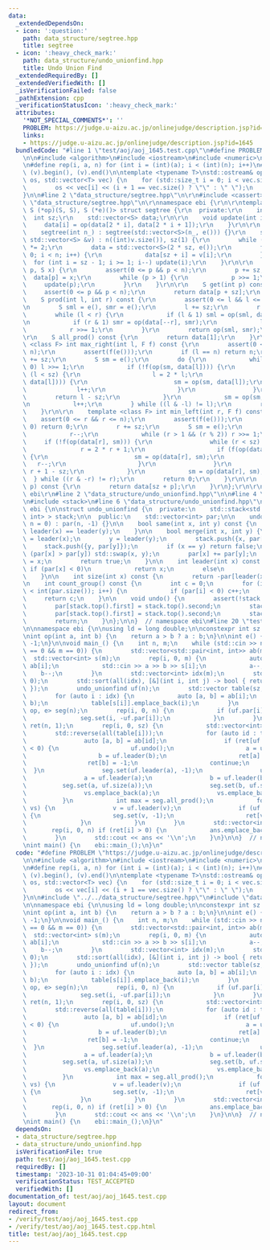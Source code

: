 ```yaml
---
data:
  _extendedDependsOn:
  - icon: ':question:'
    path: data_structure/segtree.hpp
    title: segtree
  - icon: ':heavy_check_mark:'
    path: data_structure/undo_unionfind.hpp
    title: Undo Union Find
  _extendedRequiredBy: []
  _extendedVerifiedWith: []
  _isVerificationFailed: false
  _pathExtension: cpp
  _verificationStatusIcon: ':heavy_check_mark:'
  attributes:
    '*NOT_SPECIAL_COMMENTS*': ''
    PROBLEM: https://judge.u-aizu.ac.jp/onlinejudge/description.jsp?id=1645
    links:
    - https://judge.u-aizu.ac.jp/onlinejudge/description.jsp?id=1645
  bundledCode: "#line 1 \"test/aoj/aoj_1645.test.cpp\"\n#define PROBLEM \"https://judge.u-aizu.ac.jp/onlinejudge/description.jsp?id=1645\"\
    \n\n#include <algorithm>\n#include <iostream>\n#include <numeric>\n#include <vector>\n\
    \n#define rep(i, a, n) for (int i = (int)(a); i < (int)(n); i++)\n#define all(v)\
    \ (v).begin(), (v).end()\n\ntemplate <typename T>\nstd::ostream& operator<<(std::ostream&\
    \ os, std::vector<T> vec) {\n    for (std::size_t i = 0; i < vec.size(); i++)\n\
    \        os << vec[i] << (i + 1 == vec.size() ? \"\" : \" \");\n    return os;\n\
    }\n\n#line 2 \"data_structure/segtree.hpp\"\n\r\n#include <cassert>\r\n#line 5\
    \ \"data_structure/segtree.hpp\"\n\r\nnamespace ebi {\r\n\r\ntemplate <class S,\
    \ S (*op)(S, S), S (*e)()> struct segtree {\r\n  private:\r\n    int n;\r\n  \
    \  int sz;\r\n    std::vector<S> data;\r\n\r\n    void update(int i) {\r\n   \
    \     data[i] = op(data[2 * i], data[2 * i + 1]);\r\n    }\r\n\r\n  public:\r\n\
    \    segtree(int n_) : segtree(std::vector<S>(n_, e())) {}\r\n    segtree(const\
    \ std::vector<S> &v) : n((int)v.size()), sz(1) {\r\n        while (sz < n) sz\
    \ *= 2;\r\n        data = std::vector<S>(2 * sz, e());\r\n        for (int i =\
    \ 0; i < n; i++) {\r\n            data[sz + i] = v[i];\r\n        }\r\n      \
    \  for (int i = sz - 1; i >= 1; i--) update(i);\r\n    }\r\n\r\n    void set(int\
    \ p, S x) {\r\n        assert(0 <= p && p < n);\r\n        p += sz;\r\n      \
    \  data[p] = x;\r\n        while (p > 1) {\r\n            p >>= 1;\r\n       \
    \     update(p);\r\n        }\r\n    }\r\n\r\n    S get(int p) const {\r\n   \
    \     assert(0 <= p && p < n);\r\n        return data[p + sz];\r\n    }\r\n\r\n\
    \    S prod(int l, int r) const {\r\n        assert(0 <= l && l <= r && r <= n);\r\
    \n        S sml = e(), smr = e();\r\n        l += sz;\r\n        r += sz;\r\n\
    \        while (l < r) {\r\n            if (l & 1) sml = op(sml, data[l++]);\r\
    \n            if (r & 1) smr = op(data[--r], smr);\r\n            l >>= 1;\r\n\
    \            r >>= 1;\r\n        }\r\n        return op(sml, smr);\r\n    }\r\n\
    \r\n    S all_prod() const {\r\n        return data[1];\r\n    }\r\n\r\n    template\
    \ <class F> int max_right(int l, F f) const {\r\n        assert(0 <= l && l <\
    \ n);\r\n        assert(f(e()));\r\n        if (l == n) return n;\r\n        l\
    \ += sz;\r\n        S sm = e();\r\n        do {\r\n            while (l % 2 ==\
    \ 0) l >>= 1;\r\n            if (!f(op(sm, data[l]))) {\r\n                while\
    \ (l < sz) {\r\n                    l = 2 * l;\r\n                    if (f(op(sm,\
    \ data[l]))) {\r\n                        sm = op(sm, data[l]);\r\n          \
    \              l++;\r\n                    }\r\n                }\r\n        \
    \        return l - sz;\r\n            }\r\n            sm = op(sm, data[l]);\r\
    \n            l++;\r\n        } while ((l & -l) != l);\r\n        return n;\r\n\
    \    }\r\n\r\n    template <class F> int min_left(int r, F f) const {\r\n    \
    \    assert(0 <= r && r <= n);\r\n        assert(f(e()));\r\n        if (r ==\
    \ 0) return 0;\r\n        r += sz;\r\n        S sm = e();\r\n        do {\r\n\
    \            r--;\r\n            while (r > 1 && (r % 2)) r >>= 1;\r\n       \
    \     if (!f(op(data[r], sm))) {\r\n                while (r < sz) {\r\n     \
    \               r = 2 * r + 1;\r\n                    if (f(op(data[r], sm)))\
    \ {\r\n                        sm = op(data[r], sm);\r\n                     \
    \   r--;\r\n                    }\r\n                }\r\n                return\
    \ r + 1 - sz;\r\n            }\r\n            sm = op(data[r], sm);\r\n      \
    \  } while ((r & -r) != r);\r\n        return 0;\r\n    }\r\n\r\n    S operator[](int\
    \ p) const {\r\n        return data[sz + p];\r\n    }\r\n};\r\n\r\n}  // namespace\
    \ ebi\r\n#line 2 \"data_structure/undo_unionfind.hpp\"\n\n#line 4 \"data_structure/undo_unionfind.hpp\"\
    \n#include <stack>\n#line 6 \"data_structure/undo_unionfind.hpp\"\n\nnamespace\
    \ ebi {\n\nstruct undo_unionfind {\n  private:\n    std::stack<std::pair<int,\
    \ int> > stack;\n\n  public:\n    std::vector<int> par;\n\n    undo_unionfind(int\
    \ n = 0) : par(n, -1) {}\n\n    bool same(int x, int y) const {\n        return\
    \ leader(x) == leader(y);\n    }\n\n    bool merge(int x, int y) {\n        x\
    \ = leader(x);\n        y = leader(y);\n        stack.push({x, par[x]});\n   \
    \     stack.push({y, par[y]});\n        if (x == y) return false;\n        if\
    \ (par[x] > par[y]) std::swap(x, y);\n        par[x] += par[y];\n        par[y]\
    \ = x;\n        return true;\n    }\n\n    int leader(int x) const {\n       \
    \ if (par[x] < 0)\n            return x;\n        else\n            return leader(par[x]);\n\
    \    }\n\n    int size(int x) const {\n        return -par[leader(x)];\n    }\n\
    \n    int count_group() const {\n        int c = 0;\n        for (int i = 0; i\
    \ < int(par.size()); i++) {\n            if (par[i] < 0) c++;\n        }\n   \
    \     return c;\n    }\n\n    void undo() {\n        assert(!stack.empty());\n\
    \        par[stack.top().first] = stack.top().second;\n        stack.pop();\n\
    \        par[stack.top().first] = stack.top().second;\n        stack.pop();\n\
    \        return;\n    }\n};\n\n}  // namespace ebi\n#line 20 \"test/aoj/aoj_1645.test.cpp\"\
    \n\nnamespace ebi {\n\nusing ld = long double;\n\nconstexpr int sz = 100010;\n\
    \nint op(int a, int b) {\n    return a > b ? a : b;\n}\n\nint e() {\n    return\
    \ -1;\n}\n\nvoid main_() {\n    int n, m;\n    while (std::cin >> n >> m, !(n\
    \ == 0 && m == 0)) {\n        std::vector<std::pair<int, int>> ab(m);\n      \
    \  std::vector<int> s(m);\n        rep(i, 0, m) {\n            auto& [a, b] =\
    \ ab[i];\n            std::cin >> a >> b >> s[i];\n            a--;\n        \
    \    b--;\n        }\n        std::vector<int> idx(m);\n        std::iota(all(idx),\
    \ 0);\n        std::sort(all(idx), [&](int i, int j) -> bool { return s[i] > s[j];\
    \ });\n        undo_unionfind uf(n);\n        std::vector table(sz, std::vector<int>());\n\
    \        for (auto i : idx) {\n            auto [a, b] = ab[i];\n            uf.merge(a,\
    \ b);\n            table[s[i]].emplace_back(i);\n        }\n        segtree<int,\
    \ op, e> seg(n);\n        rep(i, 0, n) {\n            if (uf.par[i] < 0) {\n \
    \               seg.set(i, -uf.par[i]);\n            }\n        }\n        std::vector<int>\
    \ ret(n, 1);\n        rep(i, 0, sz) {\n            std::vector<int> vs;\n    \
    \        std::reverse(all(table[i]));\n            for (auto id : table[i]) {\n\
    \                auto [a, b] = ab[id];\n                if (ret[uf.leader(a)]\
    \ < 0) {\n                    uf.undo();\n                    a = uf.leader(a);\n\
    \                    b = uf.leader(b);\n                    ret[a] = -1;\n   \
    \                 ret[b] = -1;\n                    continue;\n              \
    \  }\n                seg.set(uf.leader(a), -1);\n                uf.undo();\n\
    \                a = uf.leader(a);\n                b = uf.leader(b);\n      \
    \          seg.set(a, uf.size(a));\n                seg.set(b, uf.size(b));\n\
    \                vs.emplace_back(a);\n                vs.emplace_back(b);\n  \
    \          }\n            int max = seg.all_prod();\n            for (auto v :\
    \ vs) {\n                v = uf.leader(v);\n                if (uf.size(v) < max)\
    \ {\n                    seg.set(v, -1);\n                    ret[v] = -1;\n \
    \               }\n            }\n        }\n        std::vector<int> ans;\n \
    \       rep(i, 0, n) if (ret[i] > 0) {\n            ans.emplace_back(i + 1);\n\
    \        }\n        std::cout << ans << '\\n';\n    }\n}\n\n}  // namespace ebi\n\
    \nint main() {\n    ebi::main_();\n}\n"
  code: "#define PROBLEM \"https://judge.u-aizu.ac.jp/onlinejudge/description.jsp?id=1645\"\
    \n\n#include <algorithm>\n#include <iostream>\n#include <numeric>\n#include <vector>\n\
    \n#define rep(i, a, n) for (int i = (int)(a); i < (int)(n); i++)\n#define all(v)\
    \ (v).begin(), (v).end()\n\ntemplate <typename T>\nstd::ostream& operator<<(std::ostream&\
    \ os, std::vector<T> vec) {\n    for (std::size_t i = 0; i < vec.size(); i++)\n\
    \        os << vec[i] << (i + 1 == vec.size() ? \"\" : \" \");\n    return os;\n\
    }\n\n#include \"../../data_structure/segtree.hpp\"\n#include \"data_structure/undo_unionfind.hpp\"\
    \n\nnamespace ebi {\n\nusing ld = long double;\n\nconstexpr int sz = 100010;\n\
    \nint op(int a, int b) {\n    return a > b ? a : b;\n}\n\nint e() {\n    return\
    \ -1;\n}\n\nvoid main_() {\n    int n, m;\n    while (std::cin >> n >> m, !(n\
    \ == 0 && m == 0)) {\n        std::vector<std::pair<int, int>> ab(m);\n      \
    \  std::vector<int> s(m);\n        rep(i, 0, m) {\n            auto& [a, b] =\
    \ ab[i];\n            std::cin >> a >> b >> s[i];\n            a--;\n        \
    \    b--;\n        }\n        std::vector<int> idx(m);\n        std::iota(all(idx),\
    \ 0);\n        std::sort(all(idx), [&](int i, int j) -> bool { return s[i] > s[j];\
    \ });\n        undo_unionfind uf(n);\n        std::vector table(sz, std::vector<int>());\n\
    \        for (auto i : idx) {\n            auto [a, b] = ab[i];\n            uf.merge(a,\
    \ b);\n            table[s[i]].emplace_back(i);\n        }\n        segtree<int,\
    \ op, e> seg(n);\n        rep(i, 0, n) {\n            if (uf.par[i] < 0) {\n \
    \               seg.set(i, -uf.par[i]);\n            }\n        }\n        std::vector<int>\
    \ ret(n, 1);\n        rep(i, 0, sz) {\n            std::vector<int> vs;\n    \
    \        std::reverse(all(table[i]));\n            for (auto id : table[i]) {\n\
    \                auto [a, b] = ab[id];\n                if (ret[uf.leader(a)]\
    \ < 0) {\n                    uf.undo();\n                    a = uf.leader(a);\n\
    \                    b = uf.leader(b);\n                    ret[a] = -1;\n   \
    \                 ret[b] = -1;\n                    continue;\n              \
    \  }\n                seg.set(uf.leader(a), -1);\n                uf.undo();\n\
    \                a = uf.leader(a);\n                b = uf.leader(b);\n      \
    \          seg.set(a, uf.size(a));\n                seg.set(b, uf.size(b));\n\
    \                vs.emplace_back(a);\n                vs.emplace_back(b);\n  \
    \          }\n            int max = seg.all_prod();\n            for (auto v :\
    \ vs) {\n                v = uf.leader(v);\n                if (uf.size(v) < max)\
    \ {\n                    seg.set(v, -1);\n                    ret[v] = -1;\n \
    \               }\n            }\n        }\n        std::vector<int> ans;\n \
    \       rep(i, 0, n) if (ret[i] > 0) {\n            ans.emplace_back(i + 1);\n\
    \        }\n        std::cout << ans << '\\n';\n    }\n}\n\n}  // namespace ebi\n\
    \nint main() {\n    ebi::main_();\n}\n"
  dependsOn:
  - data_structure/segtree.hpp
  - data_structure/undo_unionfind.hpp
  isVerificationFile: true
  path: test/aoj/aoj_1645.test.cpp
  requiredBy: []
  timestamp: '2023-10-31 01:04:45+09:00'
  verificationStatus: TEST_ACCEPTED
  verifiedWith: []
documentation_of: test/aoj/aoj_1645.test.cpp
layout: document
redirect_from:
- /verify/test/aoj/aoj_1645.test.cpp
- /verify/test/aoj/aoj_1645.test.cpp.html
title: test/aoj/aoj_1645.test.cpp
---
```

